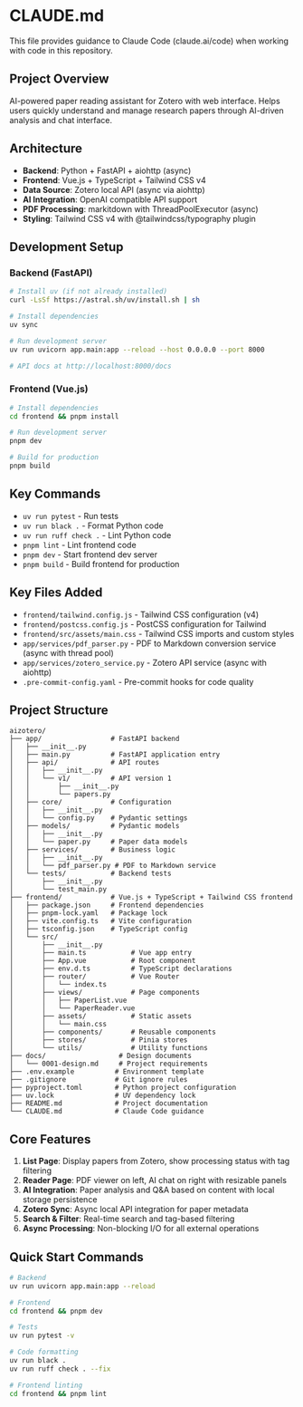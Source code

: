 # CLAUDE.md

This file provides guidance to Claude Code (claude.ai/code) when working with code in this repository.

## Project Overview

AI-powered paper reading assistant for Zotero with web interface. Helps users quickly understand and manage research papers through AI-driven analysis and chat interface.

## Architecture

- **Backend**: Python + FastAPI + aiohttp (async)
- **Frontend**: Vue.js + TypeScript + Tailwind CSS v4
- **Data Source**: Zotero local API (async via aiohttp)
- **AI Integration**: OpenAI compatible API support
- **PDF Processing**: markitdown with ThreadPoolExecutor (async)
- **Styling**: Tailwind CSS v4 with @tailwindcss/typography plugin

## Development Setup

### Backend (FastAPI)

```bash
# Install uv (if not already installed)
curl -LsSf https://astral.sh/uv/install.sh | sh

# Install dependencies
uv sync

# Run development server
uv run uvicorn app.main:app --reload --host 0.0.0.0 --port 8000

# API docs at http://localhost:8000/docs
```

### Frontend (Vue.js)

```bash
# Install dependencies
cd frontend && pnpm install

# Run development server
pnpm dev

# Build for production
pnpm build
```

## Key Commands

- `uv run pytest` - Run tests
- `uv run black .` - Format Python code
- `uv run ruff check .` - Lint Python code
- `pnpm lint` - Lint frontend code
- `pnpm dev` - Start frontend dev server
- `pnpm build` - Build frontend for production

## Key Files Added

- `frontend/tailwind.config.js` - Tailwind CSS configuration (v4)
- `frontend/postcss.config.js` - PostCSS configuration for Tailwind
- `frontend/src/assets/main.css` - Tailwind CSS imports and custom styles
- `app/services/pdf_parser.py` - PDF to Markdown conversion service (async with thread pool)
- `app/services/zotero_service.py` - Zotero API service (async with aiohttp)
- `.pre-commit-config.yaml` - Pre-commit hooks for code quality

## Project Structure

```
aizotero/
├── app/                 # FastAPI backend
│   ├── __init__.py
│   ├── main.py          # FastAPI application entry
│   ├── api/             # API routes
│   │   ├── __init__.py
│   │   └── v1/          # API version 1
│   │       ├── __init__.py
│   │       └── papers.py
│   ├── core/            # Configuration
│   │   ├── __init__.py
│   │   └── config.py    # Pydantic settings
│   ├── models/          # Pydantic models
│   │   ├── __init__.py
│   │   └── paper.py     # Paper data models
│   ├── services/        # Business logic
│   │   ├── __init__.py
│   │   └── pdf_parser.py # PDF to Markdown service
│   └── tests/           # Backend tests
│       ├── __init__.py
│       └── test_main.py
├── frontend/            # Vue.js + TypeScript + Tailwind CSS frontend
│   ├── package.json     # Frontend dependencies
│   ├── pnpm-lock.yaml   # Package lock
│   ├── vite.config.ts   # Vite configuration
│   ├── tsconfig.json    # TypeScript config
│   └── src/
│       ├── __init__.py
│       ├── main.ts           # Vue app entry
│       ├── App.vue           # Root component
│       ├── env.d.ts          # TypeScript declarations
│       ├── router/           # Vue Router
│       │   └── index.ts
│       ├── views/            # Page components
│       │   ├── PaperList.vue
│       │   └── PaperReader.vue
│       ├── assets/           # Static assets
│       │   └── main.css
│       ├── components/       # Reusable components
│       ├── stores/           # Pinia stores
│       └── utils/            # Utility functions
├── docs/                  # Design documents
│   └── 0001-design.md     # Project requirements
├── .env.example          # Environment template
├── .gitignore            # Git ignore rules
├── pyproject.toml        # Python project configuration
├── uv.lock               # UV dependency lock
├── README.md             # Project documentation
└── CLAUDE.md             # Claude Code guidance
```

## Core Features

1. **List Page**: Display papers from Zotero, show processing status with tag filtering
2. **Reader Page**: PDF viewer on left, AI chat on right with resizable panels
3. **AI Integration**: Paper analysis and Q&A based on content with local storage persistence
4. **Zotero Sync**: Async local API integration for paper metadata
5. **Search & Filter**: Real-time search and tag-based filtering
6. **Async Processing**: Non-blocking I/O for all external operations

## Quick Start Commands

```bash
# Backend
uv run uvicorn app.main:app --reload

# Frontend
cd frontend && pnpm dev

# Tests
uv run pytest -v

# Code formatting
uv run black .
uv run ruff check . --fix

# Frontend linting
cd frontend && pnpm lint
```
